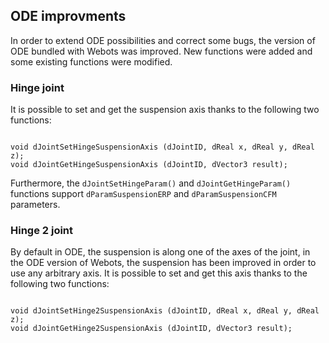 ## ODE improvments

In order to extend ODE possibilities and correct some bugs, the version of ODE
bundled with Webots was improved. New functions were added and some existing
functions were modified.

### Hinge joint

It is possible to set and get the suspension axis thanks to the following two
functions:

```

void dJointSetHingeSuspensionAxis (dJointID, dReal x, dReal y, dReal z);
void dJointGetHingeSuspensionAxis (dJointID, dVector3 result);
```

Furthermore, the `dJointSetHingeParam()` and `dJointGetHingeParam()` functions
support `dParamSuspensionERP` and `dParamSuspensionCFM` parameters.

### Hinge 2 joint

By default in ODE, the suspension is along one of the axes of the joint, in the
ODE version of Webots, the suspension has been improved in order to use any
arbitrary axis. It is possible to set and get this axis thanks to the following
two functions:

```

void dJointSetHinge2SuspensionAxis (dJointID, dReal x, dReal y, dReal z);
void dJointGetHinge2SuspensionAxis (dJointID, dVector3 result);
```

